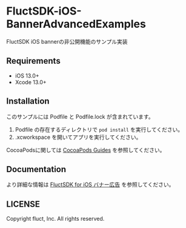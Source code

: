 # FluctSDK-iOS-BannerAdvancedExamples
FluctSDK iOS bannerの非公開機能のサンプル実装

## Requirements
- iOS 13.0+
- Xcode 13.0+

## Installation
このサンプルには Podfile と Podfile.lock が含まれています。
1. Podfile の存在するディレクトリで `pod install` を実行してください。
2. .xcworkspace を開いてアプリを実行してください。

CocoaPodsに関しては [CocoaPods Guides](https://cocoapods.org/) を参照してください。

## Documentation
より詳細な情報は [FluctSDK for iOS バナー広告](https://voyagegroup.github.io/FluctSDK-Doc/#/fluctsdk-ios/banner) を参照してください。

## LICENSE
Copyright fluct, Inc. All rights reserved.